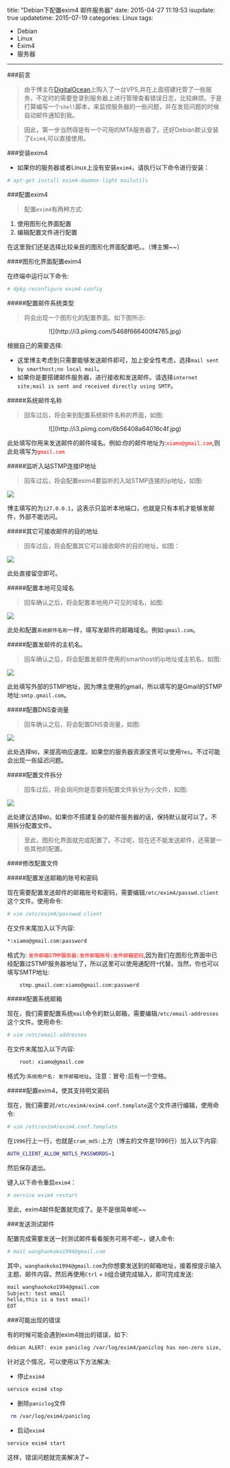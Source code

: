 title: "Debian下配置exim4 邮件服务器"
date: 2015-04-27 11:19:53
isupdate: true
updatetime: 2015-07-19
categories: Linux
tags:
 - Debian
 - Linux
 - Exim4
 - 服务器
---

###前言

>由于博主在[DigitalOcean](https://www.digitalocean.com/?refcode=f07fa4a5aaf1)上购入了一台VPS,并在上面搭建托管了一些服务，不定时的需要登录到服务器上进行管理查看错误日志，比较麻烦。于是打算编写一个`shell`脚本，来监控服务器的一些问题，并在发现问题的时候自动邮件通知到我。


<!-- more -->

>因此，第一步当然得是有一个可用的MTA服务器了。还好Debian默认安装了`Exim4`,可以直接使用。


###安装exim4

 - 如果你的服务器或者Linux上没有安装`exim4`，请执行以下命令进行安装：

```bash
# apt-get install exim4-daemon-light mailutils
```

###配置exim4

>配置`exim4`有两种方式:

 1. 使用图形化界面配置
 2. 编辑配置文件进行配置


在这里我们还是选择比较亲民的图形化界面配置吧。。（博主懒~~）

####图形化界面配置exim4



在终端中运行以下命令:

```bash
# dpkg-reconfigure exim4-config
```

#####配置邮件系统类型

>将会出现一个图形化的配置界面。如下图所示:

<center>![](http://i3.piimg.com/5468f666400f4765.jpg)</center>

根据自己的需要选择:

 - 这里博主考虑到只需要能够发送邮件即可，加上安全性考虑，选择`mail sent by smarthost;no local mail`。
 - 如果你是要搭建邮件服务器，进行接收和发送邮件。请选择`internet site;mail is sent and received directly using SMTP`。

#####系统邮件名称

>回车过后，将会来到配置系统邮件名称的界面，如图:

<center>![](http://i3.piimg.com/6b56408a64016c4f.jpg)</center>

此处填写你用来发送邮件的邮件域名。例如:你的邮件地址为:<font color=red>`xiamo@gmail.com`</font>,则此处填写为<font color=red>`gmail.com`</font>

#####监听入站STMP连接IP地址

>回车过后，将会配置exim4要监听的入站STMP连接的ip地址，如图:

![](http://i3.piimg.com/60bfc1ae6462025a.jpg)


博主填写的为`127.0.0.1`，这表示只监听本地端口，也就是只有本机才能够发邮件，外部不能访问。


#####其它可接收邮件的目的地址

>回车过后，将会配置其它可以接收邮件的目的地址，如图：

![](http://i3.piimg.com/8c8a5fd6997e07f8.jpg)

此处直接留空即可。


#####配置本地可见域名

>回车确认之后，将会配置本地用户可见的域名，如图:

![](http://i3.piimg.com/0361c3bae4e09b4b.jpg)


此处和配置`系统邮件名称`一样，填写发邮件的邮箱域名。例如:`gmail.com`。


#####配置发邮件的主机名。

>回车确认之后，将会配置发邮件使用的smarthost的ip地址或主机名，如图:

![](http://i3.piimg.com/fb1bc44dba574379.jpg)

此处填写外部的STMP地址，因为博主使用的gmail，所以填写的是Gmail的STMP地址:`smtp.gmail.com`。

#####配置DNS查询量

>回车确认之后，将会配置DNS查询量，如图:

![](http://i3.piimg.com/869d4e0d3ef4c9bc.jpg)

此处选择`NO`，来提高响应速度。如果您的服务器资源宝贵可以使用`Yes`。不过可能会出现一些延迟问题。

#####配置文件拆分

>回车过后，将会询问你是否要将配置文件拆分为小文件，如图:

![](http://i3.piimg.com/142101ddb8358d8f.jpg)

此处建议选择`NO`，如果你不搭建复杂的邮件服务器的话，保持默认就可以了。不用拆分配置文件。


>至此，图形化界面就完成配置了。不过呢，现在还不能发送邮件，还需要一些其他的配置。

####修改配置文件

#####配置发送邮箱的账号和密码

现在需要配置发送邮件的邮箱账号和密码，需要编辑`/etc/exim4/passwd.client`这个文件。使用命令:

```bash
# vim /etc/exim4/passwwd.client
```
在文件末尾加入以下内容:
```bash
*:xiamo@gmail.com:password
```
格式为: <font color=red>`发件邮箱STMP服务器:发件邮箱账号:发件邮箱密码`</font>,因为我们在图形化界面中已经配置过STMP服务器地址了，所以这里可以使用通配符`*`代替。当然，你也可以填写SMTP地址:

```bash
    stmp.gmail.com:xiamo@gmail.com:password
```


#####配置系统邮箱

现在，我们需要配置系统`mail`命令的默认邮箱，需要编辑`/etc/email-addresses`这个文件。使用命令:

```bash
# vim /etc/email-addresses
```

在文件末尾加入以下内容:

```bash
    root: xiamo@gmail.com
```

格式为:<font color-red>`系统用户名: 发件邮箱地址`</font>。注意：冒号`:`后有一个空格。

#####配置exim4，使其支持明文密码

现在，我们需要对`/etc/exim4/exim4.conf.template`这个文件进行编辑，使用命令:

```bash
# vim /etc/exim4/exim4.conf.template
```
在`1996`行上一行，也就是`cram_md5:`上方（博主的文件是1996行）加入以下内容:

```bash
AUTH_CLIENT_ALLOW_NOTLS_PASSWORDS=1
```

然后保存退出。

键入以下命令重启`exim4`：
```bash
# service exim4 restart 
```
至此，exim4邮件配置就完成了。是不是很简单呢~~

###发送测试邮件

配置完成需要发送一封测试邮件看看服务可用不呢~，键入命令:

```bash
# mail wanghaokoko1994@gmail.com
```
其中，`wanghaokoko1994@gmail.com`为你想要发送到的邮箱地址，接着按提示输入主题、邮件内容。然后再使用`Ctrl` + `D`组合键完成输入，即可完成发送:
```bash
mail wanghaokoko1994@gmail.com
Subject: test email
hello,this is a test email!
EOT
```

###可能出现的错误

有的时候可能会遇到exim4抛出的错误，如下:
```bash
debian ALERT: exim paniclog /var/log/exim4/paniclog has non-zero size, mail system possibly broken
```
针对这个情况，可以使用以下方法解决:

 - 停止`exim4`

```bash
service exim4 stop
```
 - 删除`paniclog`文件

```bash
 rm /var/log/exim4/paniclog
```
 - 启动`exim4`

```bash
service exim4 start
```


这样，错误问题就完美解决了~


 


